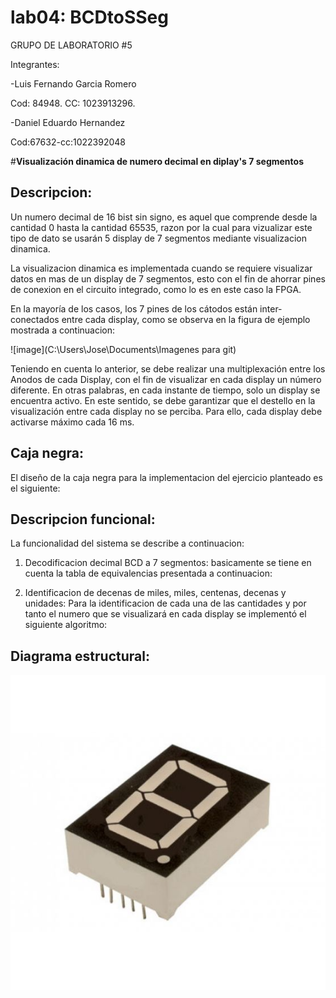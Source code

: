 # lab04: BCDtoSSeg

GRUPO DE LABORATORIO #5

Integrantes:

-Luis Fernando Garcia Romero

Cod: 84948.
CC: 1023913296.

-Daniel Eduardo Hernandez

Cod:67632-cc:1022392048


#**Visualización dinamica de numero decimal en diplay's 7 segmentos**

## **Descripcion:**

Un numero decimal de 16 bist sin signo, es aquel que comprende desde la cantidad 0 hasta la cantidad 65535, razon por la cual para vizualizar este tipo de dato se usarán 5 display de 7 segmentos mediante visualizacion dinamica.

La visualizacion dinamica es implementada cuando se requiere visualizar datos en mas de un display de 7 segmentos, esto con el fin de ahorrar pines de conexion en el circuito integrado, como lo es en este caso la FPGA.

En la mayoría de los casos, los 7 pines de los cátodos están inter-conectados entre cada display, como se observa en la figura de ejemplo mostrada a continuacion:

![image](C:\Users\Jose\Documents\Imagenes para git)
 
Teniendo en cuenta lo anterior, se debe realizar una multiplexación entre los Anodos de cada Display, con el fin de visualizar en cada display un número diferente. En otras palabras, en cada instante de tiempo, solo un display se encuentra activo. En este sentido, se debe garantizar que el destello en la visualización entre cada display no se perciba. Para ello, cada display debe activarse máximo cada 16 ms.

## **Caja negra:**

El diseño de la caja negra para la implementacion del ejercicio planteado es el siguiente:

 

## **Descripcion funcional:**

La funcionalidad del sistema se describe a continuacion:

1) Decodificacion decimal BCD a 7 segmentos: basicamente se tiene en cuenta la tabla de equivalencias presentada a continuacion:


2) Identificacion de decenas de miles, miles, centenas, decenas y unidades: Para la identificacion de cada una de las cantidades y por tanto el numero que se visualizará en cada display se implementó el siguiente algoritmo:
 

## **Diagrama estructural:**

![image](https://github.com/ELINGAP-7545/lab04-grupo-5/blob/master/figs/display7s.jpg)
 



